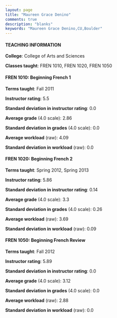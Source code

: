```yaml
---
layout: page
title: "Maureen Grace Denino" 
comments: true
description: "blanks"
keywords: "Maureen Grace Denino,CU,Boulder"
---
```

<head>
<script src="https://ajax.googleapis.com/ajax/libs/jquery/2.1.3/jquery.min.js"></script>
<script src="https://dl.dropboxusercontent.com/s/pc42nxpaw1ea4o9/highcharts.js?dl=0"></script>
<!-- <script src="../assets/js/highcharts.js"></script> -->
<style type="text/css">@font-face {
	font-family: "Bebas Neue";
	src: url(https://www.filehosting.org/file/details/544349/BebasNeue Regular.otf) format("opentype");
	}
	h1.Bebas { 
		font-family: "Bebas Neue", Verdana, Tahoma;
	}
</style>
</head>
	   
#### TEACHING INFORMATION

**College**: College of Arts and Sciences

**Classes taught**: FREN 1010, FREN 1020, FREN 1050

#### FREN 1010: Beginning French 1

**Terms taught**: Fall 2011

**Instructor rating**: 5.5

**Standard deviation in instructor rating**: 0.0

**Average grade** (4.0 scale): 2.86

**Standard deviation in grades** (4.0 scale): 0.0

**Average workload** (raw): 4.09

**Standard deviation in workload** (raw): 0.0

#### FREN 1020: Beginning French 2

**Terms taught**: Spring 2012, Spring 2013

**Instructor rating**: 5.86

**Standard deviation in instructor rating**: 0.14

**Average grade** (4.0 scale): 3.3

**Standard deviation in grades** (4.0 scale): 0.26

**Average workload** (raw): 3.69

**Standard deviation in workload** (raw): 0.09

#### FREN 1050: Beginning French Review

**Terms taught**: Fall 2012

**Instructor rating**: 5.89

**Standard deviation in instructor rating**: 0.0

**Average grade** (4.0 scale): 3.12

**Standard deviation in grades** (4.0 scale): 0.0

**Average workload** (raw): 2.88

**Standard deviation in workload** (raw): 0.0

